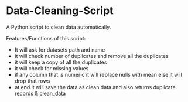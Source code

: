 # Data-Cleaning-Script
A Python script to clean data automatically. 

Features/Functions of this script:
- It will ask for datasets path and name
- it will check number of duplicates and remove all the duplicates 
- it will keep a copy of all the duplicates
- it will check for missing values 
- if any column that is numeric it will replace nulls with mean else it will drop that rows
- at end it will save the data as clean data and also returns duplicate records & clean_data 
